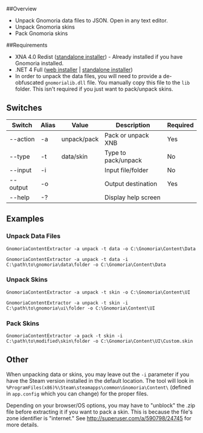 ##Overview
* Unpack Gnomoria data files to JSON. Open in any text editor.
* Unpack Gnomoria skins
* Pack Gnomoria skins

##Requirements
* XNA 4.0 Redist ([standalone installer](http://www.microsoft.com/en-us/download/details.aspx?id=20914)) - Already installed if you have Gnomoria installed.
* .NET 4 Full ([web installer](http://www.microsoft.com/downloads/details.aspx?FamilyID=9cfb2d51-5ff4-4491-b0e5-b386f32c0992&displaylang=en) | [standalone installer](http://www.microsoft.com/downloads/details.aspx?displaylang=en&FamilyID=0a391abd-25c1-4fc0-919f-b21f31ab88b7))
* In order to unpack the data files, you will need to provide a de-obfuscated `gnomorialib.dll` file. You manually copy this file to the `lib` folder. This isn't required if you just want to pack/unpack skins.

## Switches
| Switch   | Alias | Value       | Description         | Required |
| -------- | ----- | ----------- | ------------------- | -------- |
| --action | -a    | unpack/pack | Pack or unpack XNB  | Yes      |
| --type   | -t    | data/skin   | Type to pack/unpack | No       |
| --input  | -i    | <path>      | Input file/folder   | No       |
| --output | -o    | <path>      | Output destination  | Yes      |
| --help   | -?    |             | Display help screen |          |

## Examples
### Unpack Data Files
`GnomoriaContentExtractor -a unpack -t data -o C:\Gnomoria\Content\Data`

`GnomoriaContentExtractor -a unpack -t data -i C:\path\to\gnomoria\data\folder -o C:\Gnomoria\Content\Data`

### Unpack Skins
`GnomoriaContentExtractor -a unpack -t skin -o C:\Gnomoria\Content\UI`

`GnomoriaContentExtractor -a unpack -t skin -i C:\path\to\gnomoria\ui\folder -o C:\Gnomoria\Content\UI`

### Pack Skins
`GnomoriaContentExtractor -a pack -t skin -i C:\path\to\modified\skin\folder -o C:\Gnomoria\Content\UI\Custom.skin`

## Other
When unpacking data or skins, you may leave out the `-i` parameter if you have the Steam version installed in the default location. The tool will look in `%ProgramFiles(x86)%\Steam\steamapps\common\Gnomoria\Content\` (defined in `app.config` which you can change) for the proper files.

Depending on your browser/OS options, you may have to "unblock" the .zip file before extracting it if you want to pack a skin. This is because the file's zone identifier is "internet." See http://superuser.com/a/590798/24745 for more details.